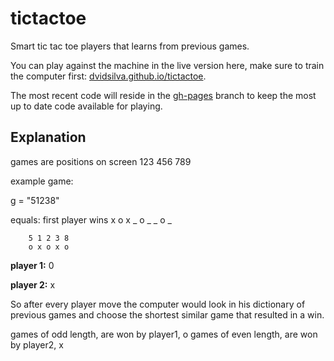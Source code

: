 tictactoe
=========

Smart tic tac toe players that learns from previous games.

You can play against the machine in the live version here, make sure to train the computer first: [dvidsilva.github.io/tictactoe](https://dvidsilva.github.io/tictactoe).

The most recent code will reside in the [gh-pages](https://github.com/dvidsilva/tictactoe/tree/gh-pages) branch to keep the most up to date code available for playing. 


Explanation
--------

games are positions on screen
123
456
789

example game:

g = "51238"

equals: first player wins
        x o x
        _ o _
        _ o _

        5 1 2 3 8 
        o x o x o

**player 1:** 0

**player 2:** x

So after every player move the computer would look in his dictionary of previous games and choose the shortest similar game that resulted in a win.

games of odd length, are won by player1, o
games of even length, are won by player2, x
